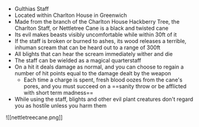 - Gulthias Staff
- Located within Charlton House in Greenwich
- Made from the branch of the Charlton House Hackberry Tree, the Charlton Staff, or Nettletree Cane is a black and twisted cane
- Its evil makes beasts visibly uncomfortable while within 30ft of it
- If the staff is broken or burned to ashes, its wood releases a terrible, inhuman scream that can be heard out to a range of 300ft
- All blights that can hear the scream immediately wither and die
- The staff can be wielded as a magical quarterstaff
- On a hit it deals damage as normal, and you can choose to regain a number of hit points equal to the damage dealt by the weapon
	- Each time a charge is spent, fresh blood oozes from the cane's pores, and you must succeed on a ==sanity throw or be afflicted with short term madness==
- While using the staff, blights and other evil plant creatures don't regard you as hostile unless you harm them

![[nettletreecane.png]]